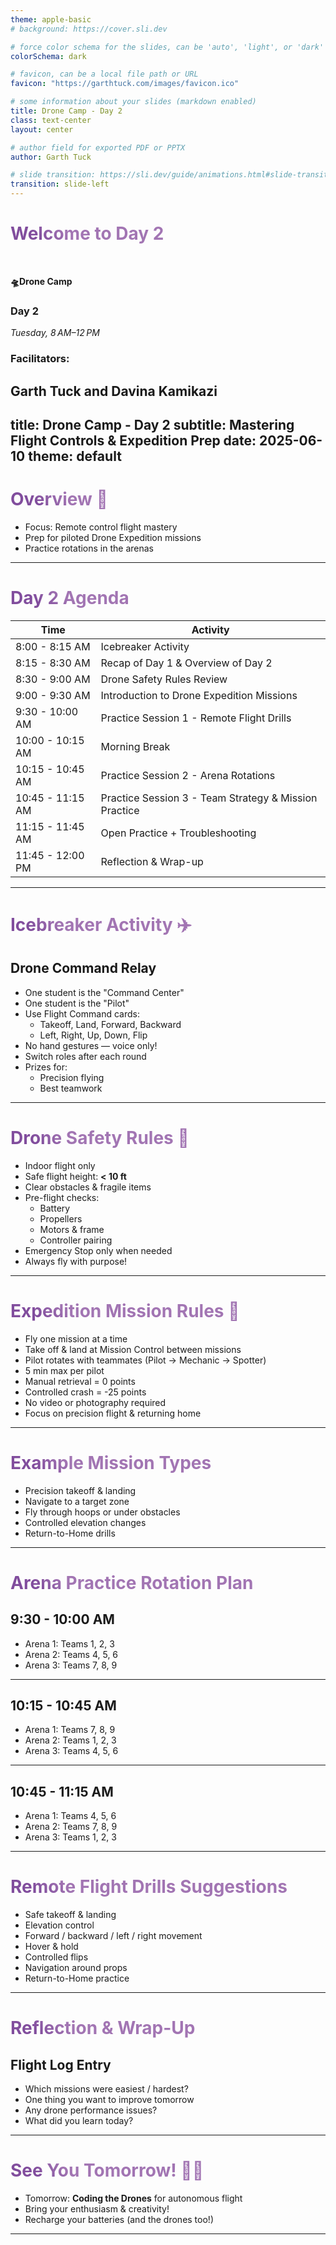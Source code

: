 ```yaml
---
theme: apple-basic
# background: https://cover.sli.dev

# force color schema for the slides, can be 'auto', 'light', or 'dark'
colorSchema: dark

# favicon, can be a local file path or URL
favicon: "https://garthtuck.com/images/favicon.ico"

# some information about your slides (markdown enabled)
title: Drone Camp - Day 2
class: text-center
layout: center

# author field for exported PDF or PPTX
author: Garth Tuck

# slide transition: https://sli.dev/guide/animations.html#slide-transitions
transition: slide-left
---
```


<style>
h1 {
  background-color: #492365;
  background-image: linear-gradient(45deg, #814d9d 10%, #a275b3 20%);
  background-size: 100%;
  -webkit-background-clip: text;
  -moz-background-clip: text;
  -webkit-text-fill-color: transparent;
  -moz-text-fill-color: transparent;
}
</style>

# Welcome to Day 2

<br>

**🛸Drone Camp**

### **Day 2**
*Tuesday, 8 AM–12 PM*

### Facilitators:

**Garth Tuck and Davina Kamikazi**
---
title: Drone Camp - Day 2
subtitle: Mastering Flight Controls & Expedition Prep
date: 2025-06-10
theme: default
---

# Overview 🚀

- Focus: Remote control flight mastery
- Prep for piloted Drone Expedition missions
- Practice rotations in the arenas

---

# Day 2 Agenda

| Time               | Activity |
|--------------------|----------|
| 8:00 - 8:15 AM     | Icebreaker Activity |
| 8:15 - 8:30 AM     | Recap of Day 1 & Overview of Day 2 |
| 8:30 - 9:00 AM     | Drone Safety Rules Review |
| 9:00 - 9:30 AM     | Introduction to Drone Expedition Missions |
| 9:30 - 10:00 AM    | Practice Session 1 - Remote Flight Drills |
| 10:00 - 10:15 AM   | Morning Break |
| 10:15 - 10:45 AM   | Practice Session 2 - Arena Rotations |
| 10:45 - 11:15 AM   | Practice Session 3 - Team Strategy & Mission Practice |
| 11:15 - 11:45 AM   | Open Practice + Troubleshooting |
| 11:45 - 12:00 PM   | Reflection & Wrap-up |

---

# Icebreaker Activity ✈️

## Drone Command Relay

- One student is the "Command Center"
- One student is the "Pilot"
- Use Flight Command cards:
  - Takeoff, Land, Forward, Backward
  - Left, Right, Up, Down, Flip
- No hand gestures — voice only!
- Switch roles after each round
- Prizes for:
  - Precision flying
  - Best teamwork

---

# Drone Safety Rules 🚦

- Indoor flight only
- Safe flight height: **< 10 ft**
- Clear obstacles & fragile items
- Pre-flight checks:
  - Battery
  - Propellers
  - Motors & frame
  - Controller pairing
- Emergency Stop only when needed
- Always fly with purpose!

---

# Expedition Mission Rules 🎯

- Fly one mission at a time
- Take off & land at Mission Control between missions
- Pilot rotates with teammates (Pilot → Mechanic → Spotter)
- 5 min max per pilot
- Manual retrieval = 0 points
- Controlled crash = -25 points
- No video or photography required
- Focus on precision flight & returning home

---

# Example Mission Types

- Precision takeoff & landing
- Navigate to a target zone
- Fly through hoops or under obstacles
- Controlled elevation changes
- Return-to-Home drills

---

# Arena Practice Rotation Plan

## 9:30 - 10:00 AM
- Arena 1: Teams 1, 2, 3
- Arena 2: Teams 4, 5, 6
- Arena 3: Teams 7, 8, 9

---

## 10:15 - 10:45 AM
- Arena 1: Teams 7, 8, 9
- Arena 2: Teams 1, 2, 3
- Arena 3: Teams 4, 5, 6

---

## 10:45 - 11:15 AM
- Arena 1: Teams 4, 5, 6
- Arena 2: Teams 7, 8, 9
- Arena 3: Teams 1, 2, 3

---

# Remote Flight Drills Suggestions

- Safe takeoff & landing
- Elevation control
- Forward / backward / left / right movement
- Hover & hold
- Controlled flips
- Navigation around props
- Return-to-Home practice

---

# Reflection & Wrap-Up

## Flight Log Entry

- Which missions were easiest / hardest?
- One thing you want to improve tomorrow
- Any drone performance issues?
- What did you learn today?

---

# See You Tomorrow! 🚁🎉

- Tomorrow: **Coding the Drones** for autonomous flight
- Bring your enthusiasm & creativity!
- Recharge your batteries (and the drones too!)

---